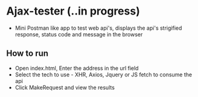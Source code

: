 # Ajax-tester (..in progress)
* Mini Postman like app to test web api's, displays the api's strigified response, status code and message in the browser

## How to run
* Open index.html, Enter the address in the url field
* Select the tech to use - XHR, Axios, Jquery or JS fetch to consume the api
* Click MakeRequest and view the results
